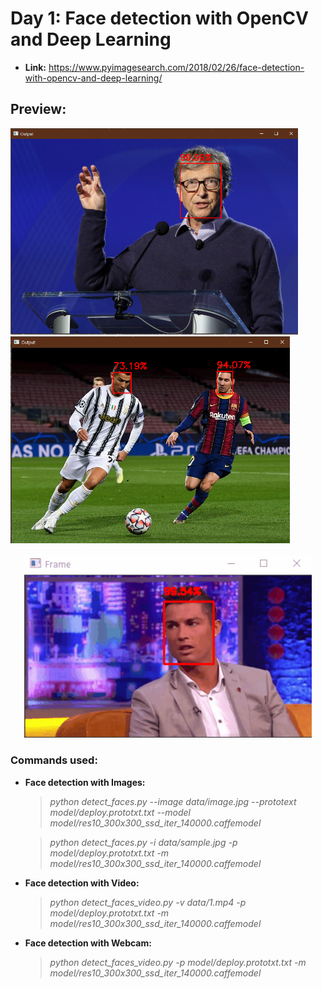 # Day 1: Face detection with OpenCV and Deep Learning

* **Link:** <https://www.pyimagesearch.com/2018/02/26/face-detection-with-opencv-and-deep-learning/>

## Preview:
<img src="https://github.com/SourabhR23/PyImageSearch-CrashCourse/blob/master/01_Deep_Learning_Face_Detection/output/output1.png" width="460"><img src="https://github.com/SourabhR23/PyImageSearch-CrashCourse/blob/master/01_Deep_Learning_Face_Detection/output/output2.png" width="447">
<p align="center"><img src="https://github.com/SourabhR23/PyImageSearch-CrashCourse/blob/master/01_Deep_Learning_Face_Detection/output/face_detect_video.gif" width="460">
</p>
  
  ### **Commands used:**

* **Face detection with Images:**

    > *python detect_faces.py --image data/image.jpg --prototext model/deploy.prototxt.txt --model model/res10_300x300_ssd_iter_140000.caffemodel*
    
    > *python detect_faces.py -i data/sample.jpg -p model/deploy.prototxt.txt -m model/res10_300x300_ssd_iter_140000.caffemodel*


* **Face detection with Video:**

    > *python detect_faces_video.py -v data/1.mp4 -p model/deploy.prototxt.txt -m model/res10_300x300_ssd_iter_140000.caffemodel*


* **Face detection with Webcam:**

    > *python detect_faces_video.py -p model/deploy.prototxt.txt -m model/res10_300x300_ssd_iter_140000.caffemodel*
